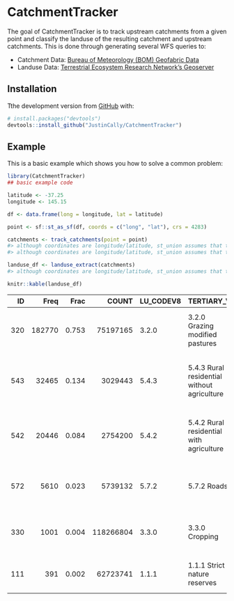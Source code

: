 
<!-- README.md is generated from README.Rmd. Please edit that file -->

# CatchmentTracker

<!-- badges: start -->

<!-- badges: end -->

The goal of CatchmentTracker is to track upstream catchments from a
given point and classify the landuse of the resulting catchment and
upstream catchments. This is done through generating several WFS queries
to:

  - Catchment Data: [Bureau of Meteorology (BOM) Geofabric
    Data](http://geofabric.bom.gov.au/documentation/)  
  - Landuse Data: [Terrestrial Ecosystem Research Network’s
    Geoserver](https://geoserver.tern.org.au/geoserver/web/)

## Installation

Tthe development version from [GitHub](https://github.com/) with:

``` r
# install.packages("devtools")
devtools::install_github("JustinCally/CatchmentTracker")
```

## Example

This is a basic example which shows you how to solve a common problem:

``` r
library(CatchmentTracker)
## basic example code

latitude <- -37.25
longitude <- 145.15

df <- data.frame(long = longitude, lat = latitude)

point <- sf::st_as_sf(df, coords = c("long", "lat"), crs = 4283)

catchments <- track_catchments(point = point)
#> although coordinates are longitude/latitude, st_union assumes that they are planar
#> although coordinates are longitude/latitude, st_union assumes that they are planar

landuse_df <- landuse_extract(catchments)
#> although coordinates are longitude/latitude, st_union assumes that they are planar

knitr::kable(landuse_df)
```

|  ID |   Freq |  Frac |     COUNT | LU\_CODEV8 | TERTIARY\_V                                 | SECONDARY\_                             | PRIMARY\_V8                                           | CLASSES\_18 | C18\_DESCRI                                                            |
| --: | -----: | ----: | --------: | :--------- | :------------------------------------------ | :-------------------------------------- | :---------------------------------------------------- | ----------: | :--------------------------------------------------------------------- |
| 320 | 182770 | 0.753 |  75197165 | 3.2.0      | 3.2.0 Grazing modified pastures             | 3.2 Grazing modified pastures           | 3 Production from dryland agriculture and plantations |           7 | Grazing modified pastures (3.2)                                        |
| 543 |  32465 | 0.134 |   3029443 | 5.4.3      | 5.4.3 Rural residential without agriculture | 5.4 Residential and farm infrastructure | 5 Intensive uses                                      |          14 | Rural residential and farm infrastructure (5.4.2, 5.4.3, 5.4.4, 5.4.5) |
| 542 |  20446 | 0.084 |   2754200 | 5.4.2      | 5.4.2 Rural residential with agriculture    | 5.4 Residential and farm infrastructure | 5 Intensive uses                                      |          14 | Rural residential and farm infrastructure (5.4.2, 5.4.3, 5.4.4, 5.4.5) |
| 572 |   5610 | 0.023 |   5739132 | 5.7.2      | 5.7.2 Roads                                 | 5.7 Transport and communication         | 5 Intensive uses                                      |          15 | Urban intensive uses (5.3, 5.4, 5.4.1, 5.5, 5.6, 5.7)                  |
| 330 |   1001 | 0.004 | 118266804 | 3.3.0      | 3.3.0 Cropping                              | 3.3 Cropping                            | 3 Production from dryland agriculture and plantations |           8 | Dryland cropping (3.3)                                                 |
| 111 |    391 | 0.002 |  62723741 | 1.1.1      | 1.1.1 Strict nature reserves                | 1.1 Nature conservation                 | 1 Conservation and natural environments               |           1 | Nature conservation (1.1)                                              |
